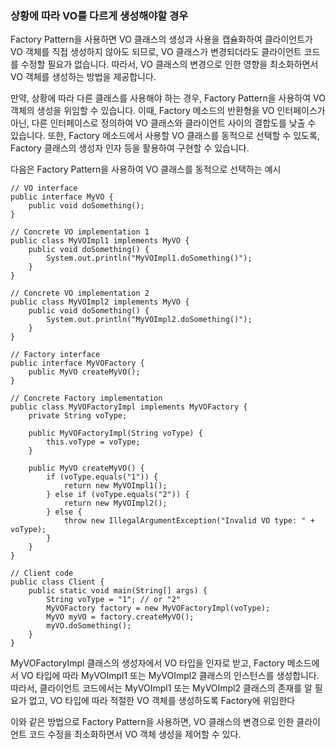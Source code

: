 ### 상황에 따라 VO를 다르게 생성해야할 경우


Factory Pattern을 사용하면 VO 클래스의 생성과 사용을 캡슐화하여 클라이언트가 VO 객체를 직접 생성하지 않아도 되므로, VO 클래스가 변경되더라도 클라이언트 코드를 수정할 필요가 없습니다. 따라서, VO 클래스의 변경으로 인한 영향을 최소화하면서 VO 객체를 생성하는 방법을 제공합니다.


만약, 상황에 따라 다른 클래스를 사용해야 하는 경우, Factory Pattern을 사용하여 VO 객체의 생성을 위임할 수 있습니다. 이때, Factory 메소드의 반환형을 VO 인터페이스가 아닌, 다른 인터페이스로 정의하여 VO 클래스와 클라이언트 사이의 결합도를 낮출 수 있습니다. 또한, Factory 메소드에서 사용할 VO 클래스를 동적으로 선택할 수 있도록, Factory 클래스의 생성자 인자 등을 활용하여 구현할 수 있습니다.


다음은 Factory Pattern을 사용하여 VO 클래스를 동적으로 선택하는 예시

```
// VO interface
public interface MyVO {
    public void doSomething();
}

// Concrete VO implementation 1
public class MyVOImpl1 implements MyVO {
    public void doSomething() {
        System.out.println("MyVOImpl1.doSomething()");
    }
}

// Concrete VO implementation 2
public class MyVOImpl2 implements MyVO {
    public void doSomething() {
        System.out.println("MyVOImpl2.doSomething()");
    }
}

// Factory interface
public interface MyVOFactory {
    public MyVO createMyVO();
}

// Concrete Factory implementation
public class MyVOFactoryImpl implements MyVOFactory {
    private String voType;

    public MyVOFactoryImpl(String voType) {
        this.voType = voType;
    }

    public MyVO createMyVO() {
        if (voType.equals("1")) {
            return new MyVOImpl1();
        } else if (voType.equals("2")) {
            return new MyVOImpl2();
        } else {
            throw new IllegalArgumentException("Invalid VO type: " + voType);
        }
    }
}

// Client code
public class Client {
    public static void main(String[] args) {
        String voType = "1"; // or "2"
        MyVOFactory factory = new MyVOFactoryImpl(voType);
        MyVO myVO = factory.createMyVO();
        myVO.doSomething();
    }
}
```

MyVOFactoryImpl 클래스의 생성자에서 VO 타입을 인자로 받고, Factory 메소드에서 VO 타입에 따라 MyVOImpl1 또는 MyVOImpl2 클래스의 인스턴스를 생성합니다. 따라서, 클라이언트 코드에서는 MyVOImpl1 또는 MyVOImpl2 클래스의 존재를 알 필요가 없고, VO 타입에 따라 적절한 VO 객체를 생성하도록 Factory에 위임한다 


이와 같은 방법으로 Factory Pattern을 사용하면, VO 클래스의 변경으로 인한 클라이언트 코드 수정을 최소화하면서 VO 객체 생성을 제어할 수 있다.
